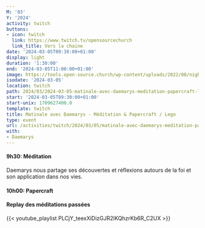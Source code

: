 ```yaml
---
M: '03'
Y: '2024'
activity: twitch
buttons:
- icon: twitch
  link: https://www.twitch.tv/opensourcechurch
  link_title: Vers la chaine
date: '2024-03-05T09:30:00+01:00'
display: light
duration: '1:30:00'
end: '2024-03-05T11:00:00+01:00'
image: https://tools.open-source.church/wp-content/uploads/2022/08/night-sky-osc-noms-de-dieu.jpg
isodate: '2024-03-05'
location: twitch
path: 2024/03/2024-03-05-matinale-avec-daemarys-meditation-papercraft-lego.md
start: '2024-03-05T09:30:00+01:00'
start-unix: 1709627400.0
template: twitch
title: Matinale avec Daemarys - Méditation & Papercraft / Lego
type: event
url: /activities/twitch/2024/03/05/matinale-avec-daemarys-meditation-papercraft-lego
with:
- Daemarys
---
```

#### 9h30: Méditation



Daemarys nous partage ses découvertes et réflexions autours de la foi et son application dans nos vies.

#### 10h00: Papercraft


#### Replay des méditations passées

{{< youtube_playlist PLCjY_teexXiDizGJR2lKQhzrKb6R_C2UX >}}